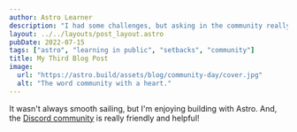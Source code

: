 ```yaml
---
author: Astro Learner
description: "I had some challenges, but asking in the community really helped!"
layout: ../../layouts/post_layout.astro
pubDate: 2022-07-15
tags: ["astro", "learning in public", "setbacks", "community"]
title: My Third Blog Post
image:
  url: "https://astro.build/assets/blog/community-day/cover.jpg"
  alt: "The word community with a heart."
---
```


It wasn't always smooth sailing, but I'm enjoying building with Astro. And, the [Discord community](https://astro.build/chat) is really friendly and helpful!
